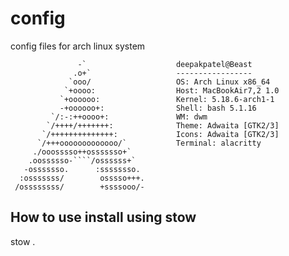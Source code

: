 # config
config files for arch linux system

                   -`                    deepakpatel@Beast
                  .o+`                   -----------------
                 `ooo/                   OS: Arch Linux x86_64
                `+oooo:                  Host: MacBookAir7,2 1.0
               `+oooooo:                 Kernel: 5.18.6-arch1-1
               -+oooooo+:                Shell: bash 5.1.16
             `/:-:++oooo+:               WM: dwm
            `/++++/+++++++:              Theme: Adwaita [GTK2/3]
           `/++++++++++++++:             Icons: Adwaita [GTK2/3]
          `/+++ooooooooooooo/`           Terminal: alacritty
         ./ooosssso++osssssso+`          
        .oossssso-````/ossssss+`         
       -osssssso.      :ssssssso.        
      :osssssss/        osssso+++.       
     /ossssssss/        +ssssooo/-    

## How to use install using stow
stow .
